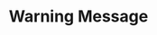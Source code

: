 ---
layout: article
title: Warning Message
description: 
  - This design template screen shows a warning message on the info screen
lang: en
weight: 500
isDraft: true
ref: Warning_Message
category:
  - Warning
image: Warning_Message_DE.png
download: Warning_Message_DE.pbmx
overview_description:
overview_benefits:
overview_data_sources:
---
